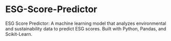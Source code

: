 # ESG-Score-Predictor
ESG Score Predictor: A machine learning model that analyzes environmental and sustainability data to predict ESG scores. Built with Python, Pandas, and Scikit-Learn.
